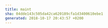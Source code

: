 ```yaml
---
title: maint
sha: 04dde143c505da42ca620189cfa1d3400610ebe1
generated: 2018-10-17 20:43:57 +0200
---
```

